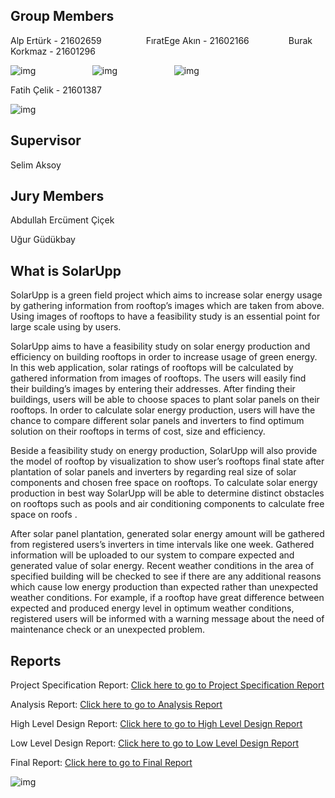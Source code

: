 ## Group Members
Alp Ertürk - 21602659   &nbsp;&nbsp;&nbsp;&nbsp;&nbsp;&nbsp;&nbsp;&nbsp;&nbsp;&nbsp;&nbsp;&nbsp;&nbsp;&nbsp;&nbsp;&nbsp; FıratEge Akın - 21602166 &nbsp;&nbsp;&nbsp;&nbsp;&nbsp;&nbsp;&nbsp;&nbsp;&nbsp;&nbsp;&nbsp;&nbsp;&nbsp;&nbsp;   Burak Korkmaz - 21601296                    

![img](https://images-wixmp-ed30a86b8c4ca887773594c2.wixmp.com/f/5f4bd7a6-f763-4518-9b81-bdfd40ce3fc9/d26yer1-421bb5b8-9fc2-4d5a-b2d1-1e1f81b26b82.png?token=eyJ0eXAiOiJKV1QiLCJhbGciOiJIUzI1NiJ9.eyJzdWIiOiJ1cm46YXBwOiIsImlzcyI6InVybjphcHA6Iiwib2JqIjpbW3sicGF0aCI6IlwvZlwvNWY0YmQ3YTYtZjc2My00NTE4LTliODEtYmRmZDQwY2UzZmM5XC9kMjZ5ZXIxLTQyMWJiNWI4LTlmYzItNGQ1YS1iMmQxLTFlMWY4MWIyNmI4Mi5wbmcifV1dLCJhdWQiOlsidXJuOnNlcnZpY2U6ZmlsZS5kb3dubG9hZCJdfQ.NGftGliwoCe62wFfNDfOvJS1OHr-DpDAcGBBHsyT4MU)&nbsp;&nbsp;&nbsp;&nbsp;&nbsp;&nbsp;&nbsp;&nbsp;&nbsp;&nbsp;&nbsp;&nbsp;&nbsp;&nbsp;&nbsp;&nbsp;&nbsp;&nbsp;&nbsp;&nbsp;&nbsp;&nbsp;&nbsp;![img](https://images-wixmp-ed30a86b8c4ca887773594c2.wixmp.com/f/5f4bd7a6-f763-4518-9b81-bdfd40ce3fc9/d26yer1-421bb5b8-9fc2-4d5a-b2d1-1e1f81b26b82.png?token=eyJ0eXAiOiJKV1QiLCJhbGciOiJIUzI1NiJ9.eyJzdWIiOiJ1cm46YXBwOiIsImlzcyI6InVybjphcHA6Iiwib2JqIjpbW3sicGF0aCI6IlwvZlwvNWY0YmQ3YTYtZjc2My00NTE4LTliODEtYmRmZDQwY2UzZmM5XC9kMjZ5ZXIxLTQyMWJiNWI4LTlmYzItNGQ1YS1iMmQxLTFlMWY4MWIyNmI4Mi5wbmcifV1dLCJhdWQiOlsidXJuOnNlcnZpY2U6ZmlsZS5kb3dubG9hZCJdfQ.NGftGliwoCe62wFfNDfOvJS1OHr-DpDAcGBBHsyT4MU)&nbsp;&nbsp;&nbsp;&nbsp;&nbsp;&nbsp;&nbsp;&nbsp;&nbsp;&nbsp;&nbsp;&nbsp;&nbsp;&nbsp;&nbsp;&nbsp;&nbsp;&nbsp;&nbsp;&nbsp;&nbsp;&nbsp;&nbsp;![img](https://images-wixmp-ed30a86b8c4ca887773594c2.wixmp.com/f/5f4bd7a6-f763-4518-9b81-bdfd40ce3fc9/d26yer1-421bb5b8-9fc2-4d5a-b2d1-1e1f81b26b82.png?token=eyJ0eXAiOiJKV1QiLCJhbGciOiJIUzI1NiJ9.eyJzdWIiOiJ1cm46YXBwOiIsImlzcyI6InVybjphcHA6Iiwib2JqIjpbW3sicGF0aCI6IlwvZlwvNWY0YmQ3YTYtZjc2My00NTE4LTliODEtYmRmZDQwY2UzZmM5XC9kMjZ5ZXIxLTQyMWJiNWI4LTlmYzItNGQ1YS1iMmQxLTFlMWY4MWIyNmI4Mi5wbmcifV1dLCJhdWQiOlsidXJuOnNlcnZpY2U6ZmlsZS5kb3dubG9hZCJdfQ.NGftGliwoCe62wFfNDfOvJS1OHr-DpDAcGBBHsyT4MU) 

Fatih Çelik - 21601387

![img](https://images-wixmp-ed30a86b8c4ca887773594c2.wixmp.com/f/5f4bd7a6-f763-4518-9b81-bdfd40ce3fc9/d26yer1-421bb5b8-9fc2-4d5a-b2d1-1e1f81b26b82.png?token=eyJ0eXAiOiJKV1QiLCJhbGciOiJIUzI1NiJ9.eyJzdWIiOiJ1cm46YXBwOiIsImlzcyI6InVybjphcHA6Iiwib2JqIjpbW3sicGF0aCI6IlwvZlwvNWY0YmQ3YTYtZjc2My00NTE4LTliODEtYmRmZDQwY2UzZmM5XC9kMjZ5ZXIxLTQyMWJiNWI4LTlmYzItNGQ1YS1iMmQxLTFlMWY4MWIyNmI4Mi5wbmcifV1dLCJhdWQiOlsidXJuOnNlcnZpY2U6ZmlsZS5kb3dubG9hZCJdfQ.NGftGliwoCe62wFfNDfOvJS1OHr-DpDAcGBBHsyT4MU) 

## Supervisor
Selim Aksoy

## Jury Members
Abdullah Ercüment Çiçek

Uğur Güdükbay

## What is SolarUpp
SolarUpp is a green field project which aims to increase solar energy usage by gathering information from rooftop’s images which are taken from above. Using images of rooftops to have a feasibility study is an essential point for large scale using by users.

SolarUpp aims to have a feasibility study on solar energy production and efficiency on building rooftops in order to increase usage of green energy. In this web application, solar ratings of rooftops will be calculated by gathered information from images of rooftops. The users will easily find their building’s images by entering their addresses. After finding their buildings, users will be able to choose spaces to plant solar panels on their rooftops. In order to calculate solar energy production, users will have the chance to compare different solar panels and inverters to find optimum solution on their rooftops in terms of cost, size and efficiency.

Beside a feasibility study on energy production, SolarUpp will also provide the model of rooftop by visualization to show user’s rooftops final state after plantation of solar panels and inverters by regarding real size of solar components and chosen free space on rooftops. To calculate solar energy production in best way SolarUpp will be able to determine distinct obstacles on rooftops such as pools and air conditioning components to calculate free space on roofs .

After solar panel plantation, generated solar energy amount will be gathered from registered users’s inverters in time intervals like one week. Gathered information will be uploaded to our system to compare expected and generated value of solar energy. Recent weather conditions in the area of specified building will be checked to see if there are any additional reasons which cause low energy production than expected rather than unexpected weather conditions. For example, if a rooftop have great difference between expected and produced energy level in optimum weather conditions, registered users will be informed with a warning message about the need of maintenance check or an unexpected problem. 

## Reports
Project Specification Report: [Click here to go to Project Specification Report](https://github.com/egeakin/SolarUpp-Report/blob/master/SolarUpp%20Project%20Specification%20Report.pdf)

Analysis Report: [Click here to go to Analysis Report](https://github.com/egeakin/SolarUpp-Report/blob/master/SolarUpp%20Analysis%20Report.pdf)

High Level Design Report: [Click here to go to High Level Design Report](https://github.com/egeakin/SolarUpp-Report/blob/master/SolarUpp%20High-Level%20Design%20Report.pdf)

Low Level Design Report: [Click here to go to Low Level Design Report](https://github.com/egeakin/SolarUpp-Report/blob/master/SolarUpp%20Low-Level%20Design%20Report.pdf)

Final Report: [Click here to go to Final Report](https://github.com/egeakin/SolarUpp-Report/blob/master/SolarUpp%20Final%20Report.pdf)

![img](https://github.com/egeakin/SolarUpp/raw/master/Screen%20Shot%202019-10-18%20at%2015.08.29.png)
